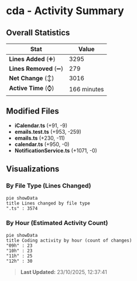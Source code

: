 # cda - Activity Summary 

## Overall Statistics

| Stat                   | Value                                                             |
| ---------------------- | ----------------------------------------------------------------- |
| **Lines Added** (➕)   | 3295                                          |
| **Lines Removed** (➖) | 279                                        |
| **Net Change** (↕)    | 3016                |
| **Active Time** (⌚)   | 166 minutes |


## Modified Files
- **iCalendar.ts** (+91, -9)
- **emails.test.ts** (+953, -259)
- **emails.ts** (+230, -11)
- **calendar.ts** (+950, -0)
- **NotificationService.ts** (+1071, -0)

## Visualizations

### By File Type (Lines Changed)

```mermaid
pie showData
title Lines changed by file type
".ts" : 3574
```

### By Hour (Estimated Activity Count)

```mermaid
pie showData
title Coding activity by hour (count of changes)
"09h" : 23
"10h" : 23
"11h" : 25
"12h" : 30
```


> **Last Updated:** 23/10/2025, 12:37:41